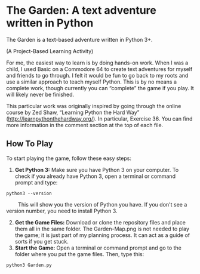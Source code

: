 # The Garden: A text adventure written in Python

The Garden is a text-based adventure written in Python 3+.

(A Project-Based Learning Activity)

For me, the easiest way to learn is by doing hands-on work. When I was a child, I used Basic on a Commodore 64 to create text adventures for myself and friends to go through. I felt it would be fun to go back to my roots and use a similar approach to teach myself Python. This is by no means a complete work, though currently you can “complete” the game if you play. It will likely never be finished.

This particular work was originally inspired by going through the online course by Zed Shaw, “Learning Python the Hard Way” (http://learnpythonthehardway.org/). In particular, Exercise 36. You can find more information in the comment section at the top of each file.

## How To Play

To start playing the game, follow these easy steps:

1. **Get Python 3:** Make sure you have Python 3 on your computer. To check if you already have Python 3, open a terminal or command prompt and type:
```
python3 --version
```
&nbsp;&nbsp;&nbsp;&nbsp;&nbsp;&nbsp;&nbsp;&nbsp;This will show you the version of Python you have. If you don't see a version number, you need to install Python 3.

2. **Get the Game Files:** Download or clone the repository files and place them all in the same folder. The Garden-Map.png is not needed to play the game; it is just part of my planning process. It can act as a guide of sorts if you get stuck.
3. **Start the Game:** Open a terminal or command prompt and go to the folder where you put the game files. Then, type this:

```
python3 Garden.py
```
